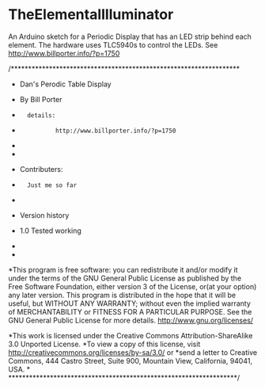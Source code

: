 TheElementalIlluminator
=======================

An Arduino sketch for a Periodic Display that has an LED strip behind each element. The hardware uses TLC5940s to control the LEDs. See http://www.billporter.info/?p=1750

/******************************************************************
*  Dan's Perodic Table Display
*	 By Bill Porter
*		details:
*	        	http://www.billporter.info/?p=1750
*
*
*	 Contributers:
*		Just me so far
*
*  Version history
*    1.0 Tested working 

*
*
*This program is free software: you can redistribute it and/or modify 
it under the terms of the GNU General Public License as published by the 
Free Software Foundation, either version 3 of the License, or(at your option) any later version.
This program is distributed in the hope that it will be useful,
but WITHOUT ANY WARRANTY; without even the implied warranty of
MERCHANTABILITY or FITNESS FOR A PARTICULAR PURPOSE.  See the
GNU General Public License for more details.
<http://www.gnu.org/licenses/>

*This work is licensed under the Creative Commons Attribution-ShareAlike 3.0 Unported License. 
*To view a copy of this license, visit http://creativecommons.org/licenses/by-sa/3.0/ or
*send a letter to Creative Commons, 444 Castro Street, Suite 900, Mountain View, California, 94041, USA.
*  
******************************************************************/